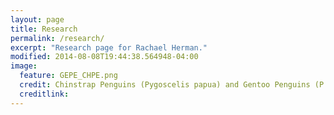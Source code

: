 ```yaml
---
layout: page
title: Research
permalink: /research/
excerpt: "Research page for Rachael Herman."
modified: 2014-08-08T19:44:38.564948-04:00
image:
  feature: GEPE_CHPE.png
  credit: Chinstrap Penguins (Pygoscelis papua) and Gentoo Penguins (P. papua), Danger Islands
  creditlink: 
---
```


